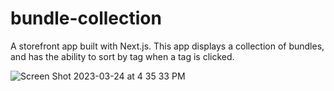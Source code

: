 # bundle-collection

A storefront app built with Next.js. This app displays a collection of bundles, and has the ability to sort by tag when a tag is clicked.

![Screen Shot 2023-03-24 at 4 35 33 PM](https://user-images.githubusercontent.com/13876480/227661722-af82896f-084a-4e02-b287-78028f191c8d.png)
